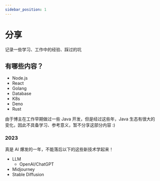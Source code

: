 ```yaml
---
sidebar_position: 1
---
```


# 分享

记录一些学习、工作中的经验、踩过的坑

## 有哪些内容？

- Node.js
- React
- Golang
- Database
- K8s
- Deno
- Rust

由于博主在工作早期做过一些 Java 开发，但是经过这些年，Java 生态有很大的变化，因此不具备学习、参考意义，暂不分享这部分内容 :)

### 2023

真是 AI 爆发的一年，不能落后以下的这些新技术学起来！

- LLM
  - OpenAI/ChatGPT
- Midjourney
- Stable Diffusion


